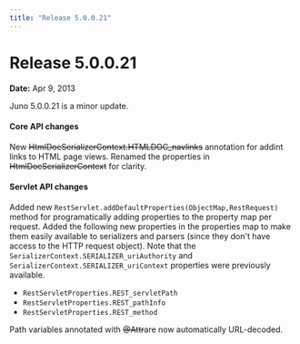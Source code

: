 ```yaml
---
title: "Release 5.0.0.21"
---
```


# Release 5.0.0.21

**Date:** Apr 9, 2013

Juno 5.0.0.21 is a minor update.
#### Core API changes

New ~~HtmlDocSerializerContext.HTMLDOC_navlinks~~ annotation for addint links to HTML page views.
Renamed the properties in ~~HtmlDocSerializerContext~~ for clarity.
#### Servlet API changes

Added new `RestServlet.addDefaultProperties(ObjectMap,RestRequest)` method for programatically adding properties to the property map per request.
Added the following new properties in the properties map to make them easily available to serializers and parsers (since they don't have access to the HTTP request object).
Note that the `SerializerContext.SERIALIZER_uriAuthority` and `SerializerContext.SERIALIZER_uriContext` properties were previously available.
- `RestServletProperties.REST_servletPath`
- `RestServletProperties.REST_pathInfo`
- `RestServletProperties.REST_method`

Path variables annotated with ~~@Attr~~are now automatically URL-decoded.
